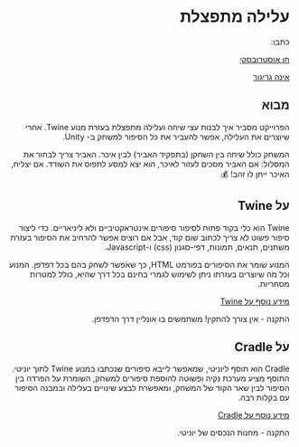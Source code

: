 <div dir="rtl">

# עלילה מתפצלת
 
כתבו:

[חן אוסטרובסקי](https://github.com/ChenOst)

[אינה גריגור](https://github.com/ennagrigor)

## מבוא
הפרוייקט מסביר איך לבנות עצי שיחה ועלילה מתפצלת בעזרת מנוע
Twine.
אחרי שיוצרים את העלילה, אפשר להעביר את כל הסיפור למשחק ב-
Unity.

המשחק כולל שיחה בין השחקן (בתפקיד האביר) לבין איכר.
האביר צריך לבחור את המסלול: אם האביר מסכים לעזור לאיכר, הוא יצא למסע 
לתפוס את השודד.
אם יצליח, האיכר ייתן לו זהב! :moneybag:

## על Twine
Twine הוא כלי בקוד פתוח לסיפור סיפורים אינטראקטיביים ולא ליניאריים.
כדי ליצור סיפור פשוט לא צריך לכתוב שום קוד,
אבל אם רוצים אפשר להרחיב את הסיפור בעזרת משתנים,
תנאים, תמונות, דפי-סגנון (css) 
ו-Javascript.

המנוע שומר את הסיפורים בפורמט
HTML,
כך שאפשר לשחק בהם בכל דפדפן.
המנוע וכל מה שיוצרים בעזרתו ניתן לשימוש לגמרי בחינם בכל דרך שהיא, כולל למטרות מסחריות.

[מידע נוסף על Twine](https://github.com/ChenOst/twine-to-unity/tree/master/twine/Twine.pdf)

התקנה - אין צורך להתקין! משתמשים בו אונליין דרך הדפדפן.


## על Cradle
Cradle
הוא תוסף ליוניטי, שמאפשר לייבא סיפורים שנכתבו במנוע
Twine
לתוך יוניטי.
התוסף מציע מערכת נקיה ופשוטה להוספת סיפורים למשחק,
השומרת על הפרדה בין הסיפור לבין שאר הקוד של המשחק,
ומאפשרת לבצע שינויים בעלילה ובמבנה הסיפור עם בקלות רבה.

[מידע נוסף על Cradle](https://github.com/ChenOst/twine-to-unity/tree/master/cradle/Cradle.pdf)

התקנה - מחנות הנכסים של יוניטי.

</div>